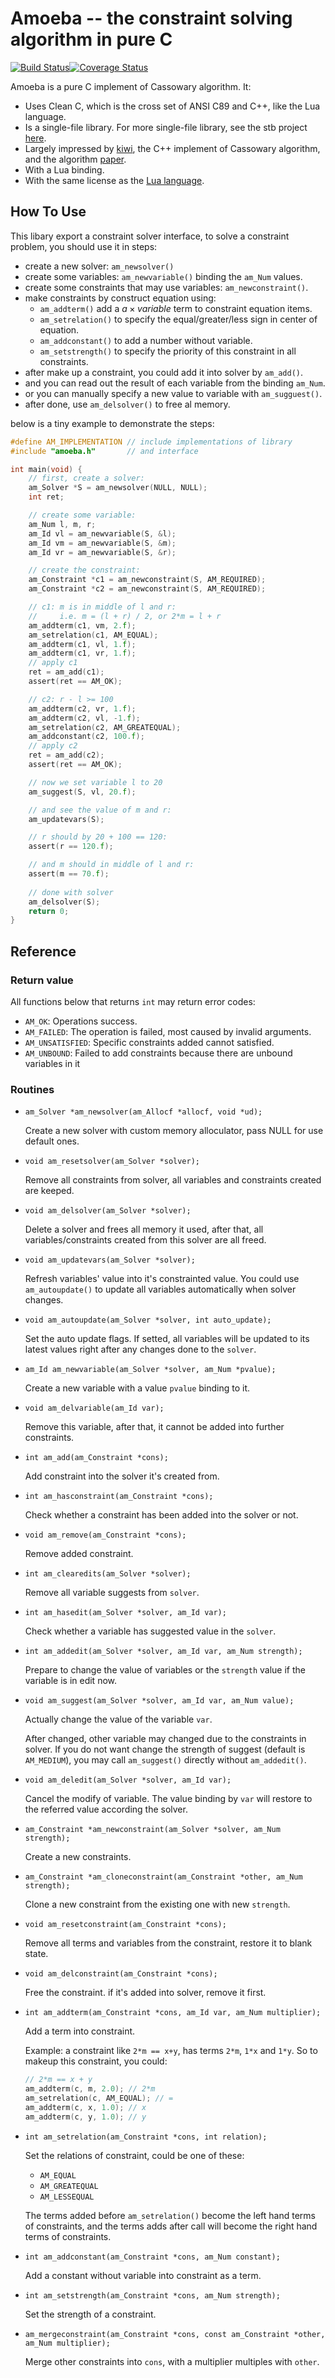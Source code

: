 # Amoeba -- the constraint solving algorithm in pure C

[![Build Status](https://img.shields.io/github/actions/workflow/status/starwing/amoeba/test.yml?branch=master)](https://github.com/starwing/amoeba/actions?query=branch%3Amaster)[![Coverage Status](https://img.shields.io/coveralls/github/starwing/amoeba)](https://coveralls.io/github/starwing/amoeba?branch=master)

Amoeba is a pure C implement of Cassowary algorithm. It:
- Uses Clean C, which is the cross set of ANSI C89 and C++, like the Lua language.
- Is a single-file library. For more single-file library, see the stb project [here][1].
- Largely impressed by [kiwi][2], the C++ implement of Cassowary algorithm, and the algorithm [paper][3].
- With a Lua binding.
- With the same license as the [Lua language][4].

[1]: https://github.com/nothings/stb
[2]: https://github.com/nucleic/kiwi
[3]: http://constraints.cs.washington.edu/solvers/uist97.html
[4]: https://www.lua.org/license.html

## How To Use

This libary export a constraint solver interface, to solve a constraint problem, you should use it in steps:

- create a new solver: `am_newsolver()`
- create some variables: `am_newvariable()` binding the `am_Num` values.
- create some constraints that may use variables: `am_newconstraint()`.
- make constraints by construct equation using:
  - `am_addterm()` add a $a \times variable$ term to constraint equation items.
  - `am_setrelation()` to specify the equal/greater/less sign in center of equation.
  - `am_addconstant()` to add a number without variable.
  - `am_setstrength()` to specify the priority of this constraint in all constraints.
- after make up a constraint, you could add it into solver by `am_add()`.
- and you can read out the result of each variable from the binding `am_Num`.
- or you can manually specify a new value to variable with `am_sugguest()`.
- after done, use `am_delsolver()` to free al memory.

below is a tiny example to demonstrate the steps:

```c
#define AM_IMPLEMENTATION // include implementations of library
#include "amoeba.h"       // and interface

int main(void) {
    // first, create a solver:
    am_Solver *S = am_newsolver(NULL, NULL);
    int ret;

    // create some variable:
    am_Num l, m, r;
    am_Id vl = am_newvariable(S, &l);
    am_Id vm = am_newvariable(S, &m);
    am_Id vr = am_newvariable(S, &r);

    // create the constraint: 
    am_Constraint *c1 = am_newconstraint(S, AM_REQUIRED);
    am_Constraint *c2 = am_newconstraint(S, AM_REQUIRED);

    // c1: m is in middle of l and r:
    //     i.e. m = (l + r) / 2, or 2*m = l + r
    am_addterm(c1, vm, 2.f);
    am_setrelation(c1, AM_EQUAL);
    am_addterm(c1, vl, 1.f);
    am_addterm(c1, vr, 1.f);
    // apply c1
    ret = am_add(c1);
    assert(ret == AM_OK);

    // c2: r - l >= 100
    am_addterm(c2, vr, 1.f);
    am_addterm(c2, vl, -1.f);
    am_setrelation(c2, AM_GREATEQUAL);
    am_addconstant(c2, 100.f);
    // apply c2
    ret = am_add(c2);
    assert(ret == AM_OK);

    // now we set variable l to 20
    am_suggest(S, vl, 20.f);

    // and see the value of m and r:
    am_updatevars(S);

    // r should by 20 + 100 == 120:
    assert(r == 120.f);

    // and m should in middle of l and r:
    assert(m == 70.f);
    
    // done with solver
    am_delsolver(S);
    return 0;
}
```


## Reference

### Return value

All functions below that returns `int` may return error codes:

- `AM_OK`: Operations success.
- `AM_FAILED`: The operation is failed, most caused by invalid arguments.
- `AM_UNSATISFIED`: Specific constraints added cannot satisfied.
- `AM_UNBOUND`: Failed to add constraints because there are unbound variables in it

### Routines

- `am_Solver *am_newsolver(am_Allocf *allocf, void *ud);`

  Create a new solver with custom memory alloculator, pass NULL for use default ones.

- `void am_resetsolver(am_Solver *solver);`

  Remove all constraints from solver, all variables and constraints created are keeped.

- `void am_delsolver(am_Solver *solver);`

  Delete a solver and frees all memory it used, after that, all variables/constraints created from this solver are all freed.

- `void am_updatevars(am_Solver *solver);`

  Refresh variables' value into it's constrainted value.
  You could use `am_autoupdate()` to update all variables automatically when solver changes.

- `void am_autoupdate(am_Solver *solver, int auto_update);`

  Set the auto update flags.
  If setted, all variables will be updated to its latest values right after any changes done to the `solver`.

- `am_Id am_newvariable(am_Solver *solver, am_Num *pvalue);`

  Create a new variable with a value `pvalue` binding to it.

- `void am_delvariable(am_Id var);`

  Remove this variable, after that, it cannot be added into further constraints.

- `int am_add(am_Constraint *cons);`

  Add constraint into the solver it's created from.

- `int am_hasconstraint(am_Constraint *cons);`

  Check whether a constraint has been added into the solver or not.

- `void am_remove(am_Constraint *cons);`

  Remove added constraint.

- `int am_clearedits(am_Solver *solver);`

  Remove all variable suggests from `solver`.

- `int am_hasedit(am_Solver *solver, am_Id var);`

  Check whether a variable has suggested value in the `solver`.

- `int am_addedit(am_Solver *solver, am_Id var, am_Num strength);`

  Prepare to change the value of variables or the `strength` value if the variable is in edit now.

- `void am_suggest(am_Solver *solver, am_Id var, am_Num value);`

  Actually change the value of the variable `var`.

  After changed, other variable may changed due to the constraints in solver.
  If you do not want change the strength of suggest (default is `AM_MEDIUM`), you may call `am_suggest()` directly without `am_addedit()`.

- `void am_deledit(am_Solver *solver, am_Id var);`

  Cancel the modify of variable.
  The value binding by `var` will restore to the referred value according the solver.

- `am_Constraint *am_newconstraint(am_Solver *solver, am_Num strength);`

  Create a new constraints.

- `am_Constraint *am_cloneconstraint(am_Constraint *other, am_Num strength);`

  Clone a new constraint from the existing one with new `strength`.

- `void am_resetconstraint(am_Constraint *cons);`

  Remove all terms and variables from the constraint, restore it to blank state.

- `void am_delconstraint(am_Constraint *cons);`

  Free the constraint. if it's added into solver, remove it first.

- `int am_addterm(am_Constraint *cons, am_Id var, am_Num multiplier);`

  Add a term into constraint.

  Example: a constraint like `2*m == x+y`, has terms `2*m`, `1*x` and `1*y`.
  So to makeup this constraint, you could:

  ```c
  // 2*m == x + y
  am_addterm(c, m, 2.0); // 2*m
  am_setrelation(c, AM_EQUAL); // =
  am_addterm(c, x, 1.0); // x
  am_addterm(c, y, 1.0); // y
  ```

- `int am_setrelation(am_Constraint *cons, int relation);`

  Set the relations of constraint, could be one of these:

  - `AM_EQUAL`
  - `AM_GREATEQUAL`
  - `AM_LESSEQUAL`

  The terms added before `am_setrelation()` become the left hand terms of constraints, and the terms adds after call will become the right hand terms of constraints.

- `int am_addconstant(am_Constraint *cons, am_Num constant);`

  Add a constant without variable into constraint as a term.

- `int am_setstrength(am_Constraint *cons, am_Num strength);`

  Set the strength of a constraint.

- `am_mergeconstraint(am_Constraint *cons, const am_Constraint *other, am_Num multiplier);`

  Merge other constraints into `cons`, with a multiplier multiples with `other`.

